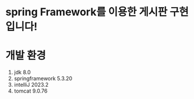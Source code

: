 # spring Framework를 이용한 게시판 구현입니다!

# 개발 환경
1. jdk 8.0
2. springframework 5.3.20
3. intelliJ 2023.2
4. tomcat 9.0.76
